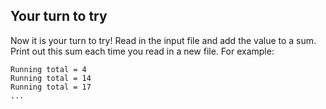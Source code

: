 ## Your turn to try

Now it is your turn to try! Read in the input file and add the value to a sum. Print out this sum each time you read in a new file. For example:

```
Running total = 4
Running total = 14
Running total = 17
...
```
